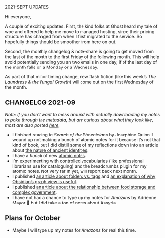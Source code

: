 2021-SEPT UPDATES

Hi everyone,

A couple of exciting updates. First, the kind folks at Ghost heard my tale of woe and offered to help me move to managed hosting, since their pricing structure has changed from when I first migrated to the service. So hopefully things should be smoother from here on out. 

Second, the monthly changelog & note-share is going to get moved from the last of the month to the first Friday of the following month. This will help avoid potentially sending you an two emails in one day, if of the last day of the month falls on a Monday or a Wednesday. 

As part of that minor timing change, new flash fiction (like this week’s _The Laundress & the Fungal Growth_)  will come out on the first Wednesday of the month. 

## CHANGELOG 2021-09

*Note: if you don't want to mess around with actually downloading my notes to poke through the [metadata](https://www.opendatasoft.com/blog/2016/08/25/what-is-metadata-and-why-is-it-important-data), but are curious about what they look like, most are also posted [here](https://publish.obsidian.md/eleanorkonik/).*

- I finished reading _In Search of the Phoenicians_ by Josephine Quinn. I wound up not making a bunch of atomic notes for it because it’s not that kind of book, but I did distill some of my reflections down into an article about [the nature of ancient identities](https://eleanorkonik.com/ancient-identities-complex-cultures/).  
- I have a *bunch* of new [atomic notes](https://notes.andymatuschak.org/Evergreen_notes_should_be_atomic). 
- I’m experimenting with controlled vocabularies (like professional librarians use for cataloguing) and the breadcrumbs plugin for my atomic notes. Not very far in yet, will report back next month. 
- I published [an article about folders vs. tags](https://eleanorkonik.com/yet-another-hot-take-on-folders-versus-tags/) and [an explanation of why Obsidian’s graph view is useful](https://eleanorkonik.com/its-not-just-a-pretty-gimmick-in-defense-of-obsidians-graph-view/). 
- I published [an article about the relationship between food storage and complex government](https://eleanorkonik.com/food-storage-complex-government/). 
- I have not had a chance to type up my notes for _Amazons_ by Adrienne Mayor :see_no_evil: but I did take a ton of notes about Assyria. 

## Plans for October

* Maybe I will type up my notes for _Amazons_ for real this time. 

